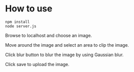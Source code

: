 # How to use
```
npm install
node server.js
```
Browse to localhost and choose an image.

Move around the image and select an area to clip the image.

Click blur button to blur the image by using Gaussian blur.

Click save to upload the image.